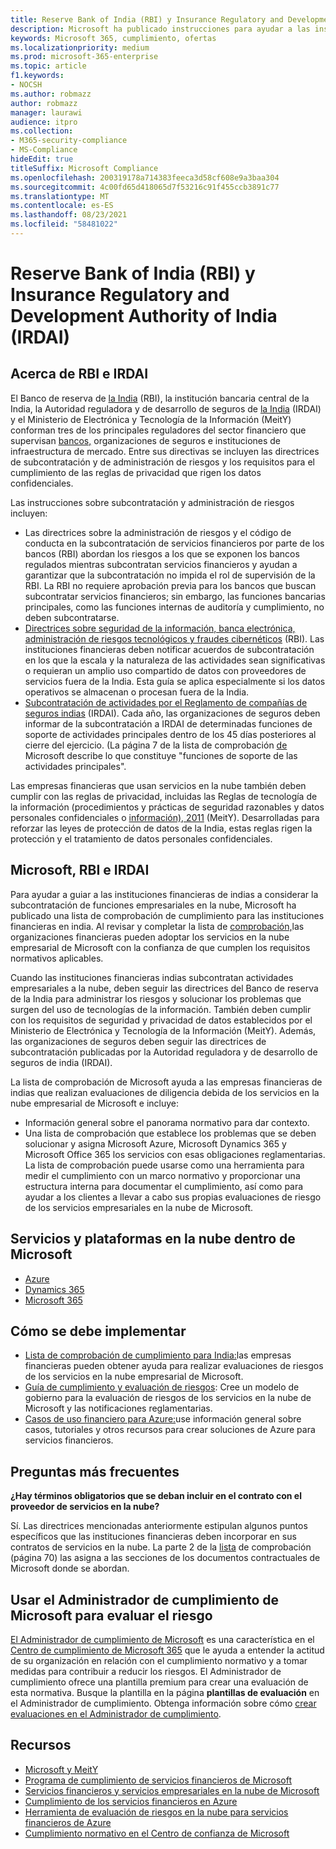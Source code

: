 ```yaml
---
title: Reserve Bank of India (RBI) y Insurance Regulatory and Development Authority of India (IRDAI)
description: Microsoft ha publicado instrucciones para ayudar a las instituciones financieras de India con la adopción en la nube.
keywords: Microsoft 365, cumplimiento, ofertas
ms.localizationpriority: medium
ms.prod: microsoft-365-enterprise
ms.topic: article
f1.keywords:
- NOCSH
ms.author: robmazz
author: robmazz
manager: laurawi
audience: itpro
ms.collection:
- M365-security-compliance
- MS-Compliance
hideEdit: true
titleSuffix: Microsoft Compliance
ms.openlocfilehash: 200319178a714383feeca3d58cf608e9a3baa304
ms.sourcegitcommit: 4c00fd65d418065d7f53216c91f455ccb3891c77
ms.translationtype: MT
ms.contentlocale: es-ES
ms.lasthandoff: 08/23/2021
ms.locfileid: "58481022"
---
```

# <a name="reserve-bank-of-india-rbi-and-insurance-regulatory-and-development-authority-of-india-irdai"></a>Reserve Bank of India (RBI) y Insurance Regulatory and Development Authority of India (IRDAI)

## <a name="about-rbi-and-irdai"></a>Acerca de RBI e IRDAI

El Banco de reserva de [la India](https://www.rbi.org.in/) (RBI), la institución bancaria central de la India, la Autoridad reguladora y de desarrollo de seguros de [la India](https://www.irdai.gov.in/Defaulthome.aspx?page=H1) (IRDAI) y el Ministerio de Electrónica y Tecnología de la Información (MeitY) conforman tres de los principales reguladores del sector financiero que supervisan [bancos,](https://meity.gov.in/content/information-technology-act) organizaciones de seguros e instituciones de infraestructura de mercado. Entre sus directivas se incluyen las directrices de subcontratación y de administración de riesgos y los requisitos para el cumplimiento de las reglas de privacidad que rigen los datos confidenciales.

Las instrucciones sobre subcontratación y administración de riesgos incluyen:

- [](https://rbidocs.rbi.org.in/rdocs/notification/PDFs/73713.pdf) Las directrices sobre la administración de riesgos y el código de conducta en la subcontratación de servicios financieros por parte de los bancos (RBI) abordan los riesgos a los que se exponen los bancos regulados mientras subcontratan servicios financieros y ayudan a garantizar que la subcontratación no impida el rol de supervisión de la RBI. La RBI no requiere aprobación previa para los bancos que buscan subcontratar servicios financieros; sin embargo, las funciones bancarias principales, como las funciones internas de auditoría y cumplimiento, no deben subcontratarse.
- [Directrices sobre seguridad de la información, banca electrónica, administración de riesgos tecnológicos y fraudes cibernéticos](https://rbidocs.rbi.org.in/rdocs/content/PDFs/GBS300411F.pdf) (RBI). Las instituciones financieras deben notificar acuerdos de subcontratación en los que la escala y la naturaleza de las actividades sean significativas o requieran un amplio uso compartido de datos con proveedores de servicios fuera de la India. Esta guía se aplica especialmente si los datos operativos se almacenan o procesan fuera de la India.
- [Subcontratación de actividades por el Reglamento de compañías de seguros indias](https://www.irdai.gov.in/ADMINCMS/cms/frmGeneral_Layout.aspx?page=PageNo3149&flag=1) (IRDAI). Cada año, las organizaciones de seguros deben informar de la subcontratación a IRDAI de determinadas funciones de soporte de actividades principales dentro de los 45 días posteriores al cierre del ejercicio. (La página 7 de la lista de comprobación [de](https://servicetrust.microsoft.com/Documents/TrustDocuments?command=Download&downloadType=Document&downloadId=26f4af15-2771-4cd4-a7c7-9328149f9453&docTab=6d000410-c9e9-11e7-9a91-892aae8839ad_Compliance_Guides) Microsoft describe lo que constituye "funciones de soporte de las actividades principales".

Las empresas financieras que usan servicios en la nube también deben cumplir con las reglas de privacidad, incluidas las Reglas de tecnología de la información (procedimientos y prácticas de seguridad razonables y datos personales confidenciales o [información), 2011](https://meity.gov.in/sites/upload_files/dit/files/GSR313E_10511\(1\).pdf) (MeitY). Desarrolladas para reforzar las leyes de protección de datos de la India, estas reglas rigen la protección y el tratamiento de datos personales confidenciales.

## <a name="microsoft-rbi-and-irdai"></a>Microsoft, RBI e IRDAI

Para ayudar a guiar a las instituciones financieras de indias a considerar la subcontratación de funciones empresariales en la nube, Microsoft ha publicado una lista de comprobación de cumplimiento para las instituciones financieras en india. Al revisar y completar la lista de [comprobación,](https://servicetrust.microsoft.com/Documents/TrustDocuments?command=Download&downloadType=Document&downloadId=26f4af15-2771-4cd4-a7c7-9328149f9453&docTab=6d000410-c9e9-11e7-9a91-892aae8839ad_Compliance_Guides)las organizaciones financieras pueden adoptar los servicios en la nube empresarial de Microsoft con la confianza de que cumplen los requisitos normativos aplicables.

Cuando las instituciones financieras indias subcontratan actividades empresariales a la nube, deben seguir las directrices del Banco de reserva de la India para administrar los riesgos y solucionar los problemas que surgen del uso de tecnologías de la información. También deben cumplir con los requisitos de seguridad y privacidad de datos establecidos por el Ministerio de Electrónica y Tecnología de la Información (MeitY). Además, las organizaciones de seguros deben seguir las directrices de subcontratación publicadas por la Autoridad reguladora y de desarrollo de seguros de india (IRDAI).

La lista de comprobación de Microsoft ayuda a las empresas financieras de indias que realizan evaluaciones de diligencia debida de los servicios en la nube empresarial de Microsoft e incluye:

- Información general sobre el panorama normativo para dar contexto.
- Una lista de comprobación que establece los problemas que se deben solucionar y asigna Microsoft Azure, Microsoft Dynamics 365 y Microsoft Office 365 los servicios con esas obligaciones reglamentarias. La lista de comprobación puede usarse como una herramienta para medir el cumplimiento con un marco normativo y proporcionar una estructura interna para documentar el cumplimiento, así como para ayudar a los clientes a llevar a cabo sus propias evaluaciones de riesgo de los servicios empresariales en la nube de Microsoft.

## <a name="microsoft-in-scope-cloud-platforms--services"></a>Servicios y plataformas en la nube dentro de Microsoft

- [Azure](https://gallery.technet.microsoft.com/Overview-of-Azure-c1be3942)
- [Dynamics 365](https://aka.ms/d365-compliance-list)
- [Microsoft 365](https://servicetrust.microsoft.com/ViewPage/TrustDocuments?command=Download&downloadType=Document&downloadId=9f756cce-b15d-45a9-94d7-6a583dee4401&docTab=6d000410-c9e9-11e7-9a91-892aae8839ad_Compliance_Guides)

## <a name="how-to-implement"></a>Cómo se debe implementar

- [Lista de comprobación de cumplimiento para India:](https://servicetrust.microsoft.com/Documents/TrustDocuments?command=Download&downloadType=Document&downloadId=26f4af15-2771-4cd4-a7c7-9328149f9453&docTab=6d000410-c9e9-11e7-9a91-892aae8839ad_Compliance_Guides)las empresas financieras pueden obtener ayuda para realizar evaluaciones de riesgos de los servicios en la nube empresarial de Microsoft.
- [Guía de cumplimiento y evaluación de riesgos](https://servicetrust.microsoft.com/ViewPage/TrustDocuments?command=Download&downloadType=Document&downloadId=edee9b14-3661-4a16-ba83-c35caf672bd7&docTab=6d000410-c9e9-11e7-9a91-892aae8839ad_FAQ_and_White_Papers): Cree un modelo de gobierno para la evaluación de riesgos de los servicios en la nube de Microsoft y las notificaciones reglamentarias.
- [Casos de uso financiero para Azure:](/azure/industry/financial/)use información general sobre casos, tutoriales y otros recursos para crear soluciones de Azure para servicios financieros.

## <a name="frequently-asked-questions"></a>Preguntas más frecuentes

**¿Hay términos obligatorios que se deban incluir en el contrato con el proveedor de servicios en la nube?**

Sí. Las directrices mencionadas anteriormente estipulan algunos puntos específicos que las instituciones financieras deben incorporar en sus contratos de servicios en la nube. La parte 2 de la [lista](https://servicetrust.microsoft.com/Documents/TrustDocuments?command=Download&downloadType=Document&downloadId=26f4af15-2771-4cd4-a7c7-9328149f9453&docTab=6d000410-c9e9-11e7-9a91-892aae8839ad_Compliance_Guides) de comprobación (página 70) las asigna a las secciones de los documentos contractuales de Microsoft donde se abordan.

## <a name="use-microsoft-compliance-manager-to-assess-your-risk"></a>Usar el Administrador de cumplimiento de Microsoft para evaluar el riesgo

[El Administrador de cumplimiento de Microsoft](/microsoft-365/compliance/compliance-manager) es una característica en el [Centro de cumplimiento de Microsoft 365](/microsoft-365/compliance/microsoft-365-compliance-center) que le ayuda a entender la actitud de su organización en relación con el cumplimiento normativo y a tomar medidas para contribuir a reducir los riesgos. El Administrador de cumplimiento ofrece una plantilla premium para crear una evaluación de esta normativa. Busque la plantilla en la página **plantillas de evaluación** en el Administrador de cumplimiento. Obtenga información sobre cómo [crear evaluaciones en el Administrador de cumplimiento](/microsoft-365/compliance/compliance-manager-assessments).

## <a name="resources"></a>Recursos

- [Microsoft y MeitY](offering-meity-india.md)
- [Programa de cumplimiento de servicios financieros de Microsoft](https://download.microsoft.com/download/6/4/7/64707E3E-6D3E-45D0-8207-A0EA3201B4A6/Microsoft%20Cloud%20-%20Financial%20Services%20Compliance%20Program%20\(Print\).pdf)
- [Servicios financieros y servicios empresariales en la nube de Microsoft](https://www.microsoft.com/trustcenter/cloudservices/financialservices)
- [Cumplimiento de los servicios financieros en Azure](https://azure.microsoft.com/resources/videos/azurecon-2015-financial-services-compliance-in-azure/)
- [Herramienta de evaluación de riesgos en la nube para servicios financieros de Azure](https://servicetrust.microsoft.com/ViewPage/FFIECBlueprint?command=Download&downloadType=Document&downloadId=079a1973-711a-428f-9312-9ddd290cff7b&docTab=c726d5c0-2d1e-11e8-a485-57140ec19669_PaaS)
- [Cumplimiento normativo en el Centro de confianza de Microsoft](https://www.microsoft.com/trust-center/compliance/compliance-overview)
